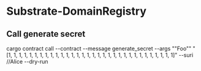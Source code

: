 # Substrate-DomainRegistry

## Call generate secret

cargo contract call --contract <contract-address> --message generate_secret --args \""Foo"\" "[1, 1, 1, 1, 1, 1, 1, 1, 1, 1, 1, 1, 1, 1, 1, 1, 1, 1, 1, 1, 1, 1, 1, 1, 1, 1, 1, 1, 1, 1, 1, 1]" --suri //Alice --dry-run